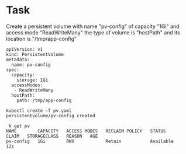 # Task

Create a persistent volume with name "pv-config"
of capacity "1Gi"
and access mode "ReadWriteMany" 
the type of volume is "hostPath"
and its location is "/tmp/app-config"

```
apiVersion: v1
kind: PersistentVolume
metadata: 
  name: pv-config
spec: 
  capacity: 
    storage: 1Gi
  accessModes: 
   - ReadWriteMany
  hostPath:
    path: /tmp/app-config
```
```
kubectl create -f pv.yaml 
persistentvolume/pv-config created

 k get pv
NAME        CAPACITY   ACCESS MODES   RECLAIM POLICY   STATUS      CLAIM   STORAGECLASS   REASON   AGE
pv-config   1Gi        RWX            Retain           Available                                   12s
```

